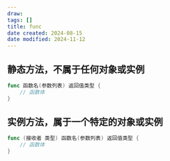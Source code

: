 ```yaml
---
draw:
tags: []
title: func
date created: 2024-08-15
date modified: 2024-11-12
---
```


## 静态方法，不属于任何对象或实例

```go
func 函数名(参数列表) 返回值类型 {
    // 函数体
}
```

## 实例方法，属于一个特定的对象或实例

```go
func (接收者 类型) 函数名(参数列表) 返回值类型 {
    // 函数体
}
```

